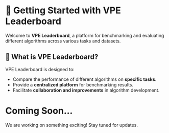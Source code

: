 # 🚀 Getting Started with VPE Leaderboard

Welcome to **VPE Leaderboard**, a platform for benchmarking and evaluating different algorithms across various tasks and datasets.

## 📌 What is VPE Leaderboard?
VPE Leaderboard is designed to:
- Compare the performance of different algorithms on **specific tasks**.
- Provide a **centralized platform** for benchmarking results.
- Facilitate **collaboration and improvements** in algorithm development.

# Coming Soon...

We are working on something exciting! Stay tuned for updates.